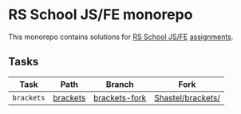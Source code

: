 # RS School JS/FE monorepo

This monorepo contains solutions for [RS School JS/FE](https://rs.school/courses/javascript) [assignments](https://github.com/rolling-scopes-school/tasks).

## Tasks

| Task       | Path                    | Branch                                    | Fork                                                      |
| ---------- | ----------------------- | ----------------------------------------- | --------------------------------------------------------- |
| `brackets` | [brackets](./brackets/) | [brackets-fork](../../tree/brackets-fork) | [Shastel/brackets/](https://github.com/Shastel/brackets/) |
